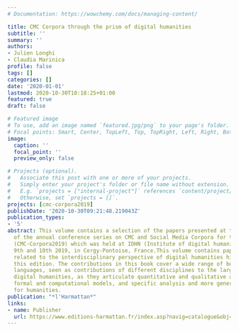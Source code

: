 ```yaml
---
# Documentation: https://wowchemy.com/docs/managing-content/

title: CMC Corpora through the prism of digital humanities
subtitle: ''
summary: ''
authors:
- Julien Longhi
- Claudia Marinica
profile: false
tags: []
categories: []
date: '2020-01-01'
lastmod: 2020-10-30T10:18:25+01:00
featured: true
draft: false

# Featured image
# To use, add an image named `featured.jpg/png` to your page's folder.
# Focal points: Smart, Center, TopLeft, Top, TopRight, Left, Right, BottomLeft, Bottom, BottomRight.
image:
  caption: ''
  focal_point: ''
  preview_only: false

# Projects (optional).
#   Associate this post with one or more of your projects.
#   Simply enter your project's folder or file name without extension.
#   E.g. `projects = ["internal-project"]` references `content/project/deep-learning/index.md`.
#   Otherwise, set `projects = []`.
projects: [cmc-corpora2019]
publishDate: '2020-10-30T09:21:48.219043Z'
publication_types:
- '5'
abstract: This volume contains a selection of the papers presented at the 7th edition
  of the annual conference series on CMC and Social Media Corpora for the Humanities
  (CMC-Corpora2019) which was held at IDHN (Institute of digital humanities) on September,
  9th and 10th 2019, in Cergy-Pontoise, France.This volume contains papers which are
  related to the interdisciplinary perspective of digital humanities highlighted during
  this edition. The contributions in this book cover a wide range of both topics and
  languages, seen as contributions of different disciplines to the larger scope of
  digital humanities, as they articulate quantitative and qualitative approaches,
  formal and computational models, and specific analysis and more general conclusions
  for humanities.
publication: "*l'Harmattan*"
links:
- name: Publisher
  url: https://www.editions-harmattan.fr/index.asp?navig=catalogue&obj=livre&no=65876
---
```

